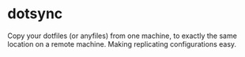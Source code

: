 dotsync
=======

Copy your dotfiles (or anyfiles) from one machine, to exactly the same location on a remote machine. Making replicating configurations easy.
